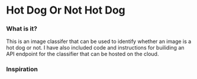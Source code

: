 # Hot Dog Or Not Hot Dog

### What is it? 
This is an image classifer that can be used to identify whether an image is a hot dog or not. I have also included code and instructions
for builiding an API endpoint for the classifier that can be hosted on the cloud. 

### Inspiration 
